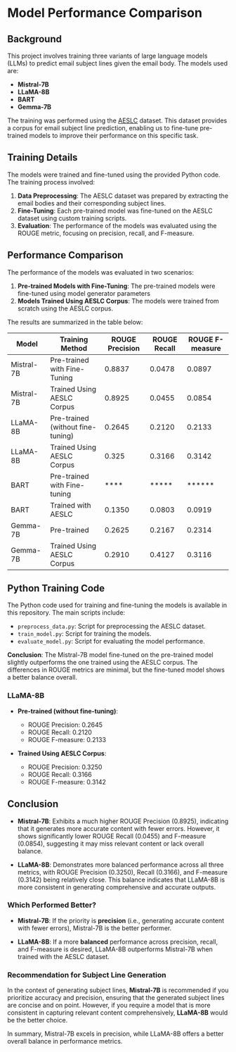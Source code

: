# Model Performance Comparison

## Background

This project involves training three variants of large language models (LLMs) to predict email subject lines given the email body. The models used are:

- **Mistral-7B**
- **LLaMA-8B**
- **BART**
- **Gemma-7B**

The training was performed using the [AESLC](https://github.com/ryanzhumich/AESLC) dataset. This dataset provides a corpus for email subject line prediction, enabling us to fine-tune pre-trained models to improve their performance on this specific task.

## Training Details

The models were trained and fine-tuned using the provided Python code. The training process involved:

1. **Data Preprocessing**: The AESLC dataset was prepared by extracting the email bodies and their corresponding subject lines.
2. **Fine-Tuning**: Each pre-trained model was fine-tuned on the AESLC dataset using custom training scripts.
3. **Evaluation**: The performance of the models was evaluated using the ROUGE metric, focusing on precision, recall, and F-measure.

## Performance Comparison

The performance of the models was evaluated in two scenarios:
1. **Pre-trained Models with Fine-Tuning**: The pre-trained models were fine-tuned using model generator parameters
2. **Models Trained Using AESLC Corpus**: The models were trained from scratch using the AESLC corpus.

The results are summarized in the table below:

| Model      | Training Method                  | ROUGE Precision | ROUGE Recall | ROUGE F-measure |
|------------|----------------------------------|-----------------|--------------|-----------------|
| Mistral-7B | Pre-trained with Fine-Tuning     | 0.8837          | 0.0478       | 0.0897          |
| Mistral-7B | Trained Using AESLC Corpus       | 0.8925          | 0.0455       | 0.0854          |
| LLaMA-8B   | Pre-trained (without fine-tuning)| 0.2645          | 0.2120       | 0.2133          |
| LLaMA-8B   | Trained Using AESLC Corpus       | 0.325           | 0.3166       | 0.3142          |
| BART       | Pre-trained with Fine-tuning     | ****            | *****        | ******          |
| BART       | Trained with AESLC               | 0.1350          | 0.0803       | 0.0919          |
| Gemma-7B   | Pre-trained                      | 0.2625          | 0.2167       | 0.2314          |
| Gemma-7B   | Trained Using AESLC Corpus       | 0.2910          | 0.4127       | 0.3116          |


## Python Training Code

The Python code used for training and fine-tuning the models is available in this repository. The main scripts include:

- `preprocess_data.py`: Script for preprocessing the AESLC dataset.
- `train_model.py`: Script for training the models.
- `evaluate_model.py`: Script for evaluating the model performance.


**Conclusion**: 
The Mistral-7B model fine-tuned on the pre-trained model slightly outperforms the one trained using the AESLC corpus. The differences in ROUGE metrics are minimal, but the fine-tuned model shows a better balance overall.

### LLaMA-8B

- **Pre-trained (without fine-tuning)**:
  - ROUGE Precision: 0.2645
  - ROUGE Recall: 0.2120
  - ROUGE F-measure: 0.2133

- **Trained Using AESLC Corpus**:
  - ROUGE Precision: 0.3250
  - ROUGE Recall: 0.3166
  - ROUGE F-measure: 0.3142

## Conclusion

- **Mistral-7B**: Exhibits a much higher ROUGE Precision (0.8925), indicating that it generates more accurate content with fewer errors. However, it shows significantly lower ROUGE Recall (0.0455) and F-measure (0.0854), suggesting it may miss relevant content or lack overall balance.

- **LLaMA-8B**: Demonstrates more balanced performance across all three metrics, with ROUGE Precision (0.3250), Recall (0.3166), and F-measure (0.3142) being relatively close. This balance indicates that LLaMA-8B is more consistent in generating comprehensive and accurate outputs.

### Which Performed Better?

- **Mistral-7B**: If the priority is **precision** (i.e., generating accurate content with fewer errors), Mistral-7B is the better performer.
  
- **LLaMA-8B**: If a more **balanced** performance across precision, recall, and F-measure is desired, LLaMA-8B outperforms Mistral-7B when trained with the AESLC dataset.

### Recommendation for Subject Line Generation

In the context of generating subject lines, **Mistral-7B** is recommended if you prioritize accuracy and precision, ensuring that the generated subject lines are concise and on point. However, if you require a model that is more consistent in capturing relevant content comprehensively, **LLaMA-8B** would be the better choice.

In summary, Mistral-7B excels in precision, while LLaMA-8B offers a better overall balance in performance metrics.

